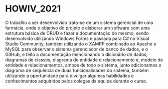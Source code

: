 # HOWIV_2021
O trabalho a ser desenvolvido trata-se de um sistema gerencial de uma farmácia, onde o
objetivo do projeto é elaborar um software com uma estrutura básica de CRUD e fazer a
documentação do mesmo, sendo desenvolvido utilizando Windows Forms e passada para
C# no Visual Studio Community, também utilizando o XAMPP combinado ao Apache e
MySQL para observar o sistema gerenciador de banco de dados, e o GitHub, e feito a
documentação mencionando o dicionário de dados, diagramas de classes, diagrama de
entidade e relacionamento e, modelo de entidade e relacionamentos, ambos de todo o
sistema, junto adicionamos o diagrama de sequência de duas funcionalidades do sistema,
também utilizando a oportunidade para divulgar algumas habilidades e conhecimentos
adquiridos pelos colegas da equipe durante o curso. 
